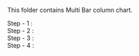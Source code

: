 This folder contains Multi Bar column chart.

Step - 1 :  <br/>
Step - 2 :  <br/>
Step - 3 :  <br/>
Step - 4 :  <br/>
